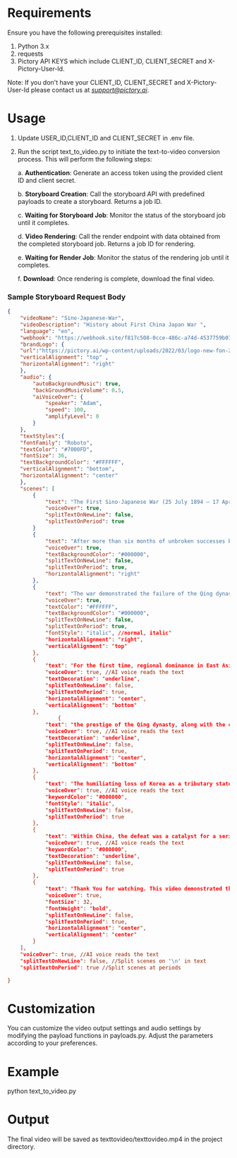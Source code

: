 # Requirements
Ensure you have the following prerequisites installed:

1. Python 3.x
2. requests
3. Pictory API KEYS which include CLIENT_ID, CLIENT_SECRET and X-Pictory-User-Id.    

Note: If you don't have your CLIENT_ID, CLIENT_SECRET and X-Pictory-User-Id please contact us at *support@pictory.ai*.


# Usage
 1. Update USER_ID,CLIENT_ID and CLIENT_SECRET in .env file.

 2. Run the script text_to_video.py to initiate the text-to-video conversion process. This will perform the following steps:

     a. **Authentication**: Generate an access token using the provided client ID and client secret.

     b. **Storyboard Creation**: Call the storyboard API with predefined payloads to create a storyboard. Returns a job ID.
     
     c. **Waiting for Storyboard Job**: Monitor the status of the storyboard job until it completes.
     
     d. **Video Rendering**: Call the render endpoint with data obtained from the completed storyboard job. Returns a job ID for rendering.
     
     e. **Waiting for Render Job**: Monitor the status of the rendering job until it completes.
     
     f. **Download**: Once rendering is complete, download the final video.

### Sample Storyboard Request Body
```json
{
    "videoName": "Sino-Japanese-War", 
    "videoDescription": "History about First China Japan War ", 
    "language": "en", 
    "webhook": "https://webhook.site/f817c508-0cce-486c-a74d-4537759b077f",
    "brandLogo": {
    "url":"https://pictory.ai/wp-content/uploads/2022/03/logo-new-fon-2t.png", 
    "verticalAlignment": "top" , 
    "horizontalAlignment": "right"
    },
    "audio": {
        "autoBackgroundMusic": true, 
        "backGroundMusicVolume": 0.5, 
        "aiVoiceOver": {
            "speaker": "Adam", 
            "speed": 100, 
            "amplifyLevel": 0 
        }
    },
    "textStyles":{
    "fontFamily": "Roboto",
    "textColor": "#7000FD",
    "fontSize": 36,
    "textBackgroundColor": "#FFFFFF",
    "verticalAlignment": "bottom",
    "horizontalAlignment": "center"
    },
    "scenes": [
        {
            "text": "The First Sino-Japanese War (25 July 1894 – 17 April 1895) or the First China–Japan War was a conflict between the Qing dynasty and Empire of Japan primarily over influence in Korea.",
            "voiceOver": true,
            "splitTextOnNewLine": false, 
            "splitTextOnPeriod": true 
        }
        {
            "text": "After more than six months of unbroken successes by Japanese land and naval forces and the loss of the port of Weihaiwei, the Qing government sued for peace in February 1895.",
            "voiceOver": true, 
            "textBackgroundColor": "#000000",
            "splitTextOnNewLine": false, 
            "splitTextOnPeriod": true,  
            "horizontalAlignment": "right"
        },
        {
            "text": "The war demonstrated the failure of the Qing dynasty's attempts to modernize its military and fend off threats to its sovereignty, especially when compared with Japan's successful Meiji Restoration.",
            "voiceOver": true, 
            "textColor": "#FFFFFF",
            "textBackgroundColor": "#000000",
            "splitTextOnNewLine": false, 
            "splitTextOnPeriod": true, 
            "fontStyle": "italic", //normal, italic"
            "horizontalAlignment": "right",
            "verticalAlignment": "top"
        },
        {
            "text": "For the first time, regional dominance in East Asia shifted from China to Japan;",
            "voiceOver": true, //AI voice reads the text
            "textDecoration": "underline",
            "splitTextOnNewLine": false, 
            "splitTextOnPeriod": true, 
            "horizontalAlignment": "center",
            "verticalAlignment": "bottom"
        },
                {
            "text": "the prestige of the Qing dynasty, along with the classical tradition in China, suffered a major blow.",
            "voiceOver": true, //AI voice reads the text
            "textDecoration": "underline",
            "splitTextOnNewLine": false, 
            "splitTextOnPeriod": true, 
            "horizontalAlignment": "center",
            "verticalAlignment": "bottom"
        },
        {
            "text": "The humiliating loss of Korea as a tributary state sparked an unprecedented public outcry.",
            "voiceOver": true, //AI voice reads the text
            "keywordColor": "#000000",
            "fontStyle": "italic",
            "splitTextOnNewLine": false, 
            "splitTextOnPeriod": true 
        },
        {
            "text": "Within China, the defeat was a catalyst for a series of political upheavals led by Sun Yat-sen and Kang Youwei, culminating in the 1911 Revolution and ultimate end of dynastic rule in China.",
            "voiceOver": true, //AI voice reads the text
            "keywordColor": "#000000",
            "textDecoration": "underline",
            "splitTextOnNewLine": false, 
            "splitTextOnPeriod": true 
        },
        {
            "text": "Thank You for watching. This video demonstrated the Pictory API's capability to add the Brand Logo and apply Text Styles",
            "voiceOver": true,
            "fontSize": 32,
            "fontWeight": "bold",
            "splitTextOnNewLine": false, 
            "splitTextOnPeriod": true,
            "horizontalAlignment": "center",
            "verticalAlignment": "center"
        }
    ],
    "voiceOver": true, //AI voice reads the text
    "splitTextOnNewLine": false, //Split scenes on '\n' in text
    "splitTextOnPeriod": true //Split scenes at periods

}
```

# Customization
You can customize the video output settings and audio settings by modifying the payload functions in payloads.py. Adjust the parameters according to your preferences.

# Example
python text_to_video.py

# Output
The final video will be saved as texttovideo/texttovideo.mp4 in the project directory.


